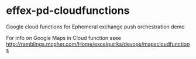 # effex-pd-cloudfunctions

Google cloud functions for Ephemeral exchange push orchestration demo

For info on Google Maps in Cloud function ssee 
http://ramblings.mcpher.com/Home/excelquirks/devops/mapscloudfunctions

